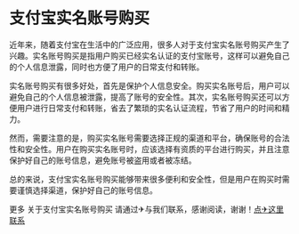 # 支付宝实名账号购买

近年来，随着支付宝在生活中的广泛应用，很多人对于支付宝实名账号购买产生了兴趣。实名账号购买是指用户购买已经实名认证的支付宝账号，这样可以避免自己的个人信息泄露，同时也方便了用户的日常支付和转账。

实名账号购买有很多好处，首先是保护个人信息安全。购买实名账号后，用户可以避免自己的个人信息被泄露，提高了账号的安全性。其次，实名账号购买还可以方便用户进行日常支付和转账，省去了繁琐的实名认证流程，节省了用户的时间和精力。

然而，需要注意的是，购买实名账号需要选择正规的渠道和平台，确保账号的合法性和安全性。用户在购买实名账号时，应该选择有资质的平台进行购买，并且注意保护好自己的账号信息，避免账号被盗用或者被冻结。

总的来说，支付宝实名账号购买能够带来很多便利和安全性，但是用户在购买时需要谨慎选择渠道，保护好自己的账号信息。

更多 关于支付宝实名账号购买 请通过✈与我们联系，感谢阅读，谢谢！[点✈这里联系](https://acc.k02.cc)